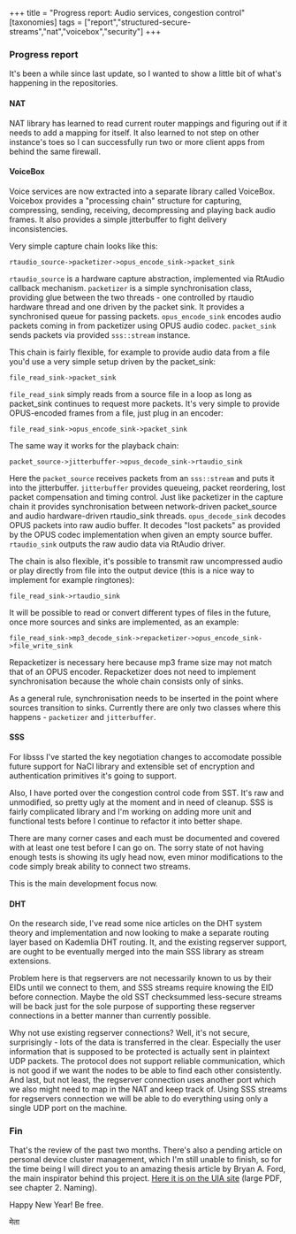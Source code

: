 +++
title = "Progress report: Audio services, congestion control"
[taxonomies]
tags = ["report","structured-secure-streams","nat","voicebox","security"]
+++
### Progress report

It's been a while since last update, so I wanted to show a little bit of what's happening in the repositories.

<!-- more -->

#### NAT

NAT library has learned to read current router mappings and figuring out if it needs to add a mapping for itself. It also learned to not step on other instance's toes so I can successfully run two or more client apps from behind the same firewall.

#### VoiceBox

Voice services are now extracted into a separate library called VoiceBox. Voicebox provides a "processing chain" structure for capturing, compressing, sending, receiving, decompressing and playing back audio frames. It also provides a simple jitterbuffer to fight delivery inconsistencies.

Very simple capture chain looks like this:

    rtaudio_source->packetizer->opus_encode_sink->packet_sink

`rtaudio_source` is a hardware capture abstraction, implemented via RtAudio callback mechanism.
`packetizer` is a simple synchronisation class, providing glue between the two threads - one controlled by rtaudio hardware thread and one driven by the packet sink. It provides a synchronised queue for passing packets.
`opus_encode_sink` encodes audio packets coming in from packetizer using OPUS audio codec.
`packet_sink` sends packets via provided `sss::stream` instance.

This chain is fairly flexible, for example to provide audio data from a file you'd use a very simple setup driven by the packet_sink:

    file_read_sink->packet_sink

`file_read_sink` simply reads from a source file in a loop as long as packet_sink continues to request more packets. It's very simple to provide OPUS-encoded frames from a file, just plug in an encoder:

    file_read_sink->opus_encode_sink->packet_sink

The same way it works for the playback chain:

    packet_source->jitterbuffer->opus_decode_sink->rtaudio_sink

Here the `packet_source` receives packets from an `sss::stream` and puts it into the jitterbuffer.
`jitterbuffer` provides queueing, packet reordering, lost packet compensation and timing control. Just like packetizer in the capture chain it provides synchronisation between network-driven packet_source and audio hardware-driven rtaudio_sink threads.
`opus_decode_sink` decodes OPUS packets into raw audio buffer. It decodes "lost packets" as provided by the OPUS codec implementation when given an empty source buffer.
`rtaudio_sink` outputs the raw audio data via RtAudio driver.

The chain is also flexible, it's possible to transmit raw uncompressed audio or play directly from file into the output device (this is a nice way to implement for example ringtones):

    file_read_sink->rtaudio_sink

It will be possible to read or convert different types of files in the future, once more sources and sinks are implemented, as an example:

    file_read_sink->mp3_decode_sink->repacketizer->opus_encode_sink->file_write_sink

Repacketizer is necessary here because mp3 frame size may not match that of an OPUS encoder. Repacketizer does not need to implement synchronisation because the whole chain consists only of sinks.

As a general rule, synchronisation needs to be inserted in the point where sources transition to sinks. Currently there are only two classes where this happens - `packetizer` and `jitterbuffer`.

#### SSS

For libsss I've started the key negotiation changes to accomodate possible future support for NaCl library and extensible set of encryption and authentication primitives it's going to support.

Also, I have ported over the congestion control code from SST. It's raw and unmodified, so pretty ugly at the moment and in need of cleanup.
SSS is fairly complicated library and I'm working on adding more unit and functional tests before I continue to refactor it into better shape.

There are many corner cases and each must be documented and covered with at least one test before I can go on. The sorry state of not having enough tests is showing its ugly head now, even minor modifications to the code simply break ability to connect two streams.

This is the main development focus now.

#### DHT

On the research side, I've read some nice articles on the DHT system theory and implementation and now looking to make a separate routing layer based on Kademlia DHT routing. It, and the existing regserver support, are ought to be eventually merged into the main SSS library as stream extensions.

Problem here is that regservers are not necessarily known to us by their EIDs until we connect to them, and SSS streams require knowing the EID before connection. Maybe the old SST checksummed less-secure streams will be back just for the sole purpose of supporting these regserver connections in a better manner than currently possible.

Why not use existing regserver connections? Well, it's not secure, surprisingly - lots of the data is transferred in the clear. Especially the user information that is supposed to be protected is actually sent in plaintext UDP packets. The protocol does not support reliable communication, which is not good if we want the nodes to be able to find each other consistently. And last, but not least, the regserver connection uses another port which we also might need to map in the NAT and keep track of. Using SSS streams for regservers connection we will be able to do everything using only a single UDP port on the machine.

### Fin

That's the review of the past two months. There's also a pending article on personal device cluster management, which I'm still unable to finish, so for the time being I will direct you to an amazing thesis article by Bryan A. Ford, the main inspirator behind this project. [Here it is on the UIA site][1] (large PDF, see chapter 2. Naming).

Happy New Year! Be free.

  [1]: http://pdos.csail.mit.edu/papers/ford-phd-thesis.pdf "Bryan's thesis"

मेता
